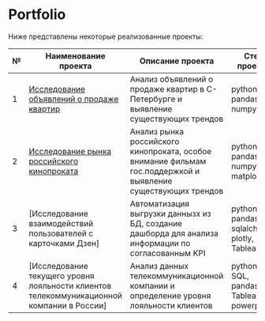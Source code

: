 # Portfolio

Ниже представлены некоторые реализованные проекты:

| № |  Наименование проекта   |    Описание проекта     |  Стек проекта     |
|----|-------------------------|-------------------------|-------------------|
| 1 | [Исследование объявлений о продаже квартир](rm1.md)| Анализ объявлений о продаже квартир в С-Петербурге и выявление существующих трендов|  python, pandas, numpy| 
| 2 | [Исследование рынка российского кинопроката](project_films) | Анализ рынка российского кинопроката, особое внимание фильмам гос.поддержкой и выявление существующих трендов  |  python, pandas, numpy, matplotlib               |
| 3 | [Исследование взаимодействий пользователей с карточками Дзен]| Автоматизация выгрузки даннызх из БД, создание дашборда для анализа информации по согласованным KPI | python, pandas, sqlalchemy, plotly, Tableau |
| 4 | [Исследование текущего уровня лояльности клиентов телекоммуникационной компании в России] | Анализ данных телекоммуникационной компании и определение уровня лояльности клиентов | python, SQL, pandas, Tableau, powerpoint


